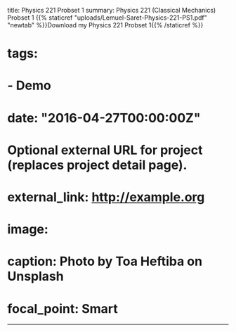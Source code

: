title: Physics 221 Probset 1
summary: Physics 221 (Classical Mechanics) Probset 1 
{{% staticref "uploads/Lemuel-Saret-Physics-221-PS1.pdf" "newtab" %}}Download my Physics 221 Probset 1{{% /staticref %}}
# tags:
# - Demo
# date: "2016-04-27T00:00:00Z"

# Optional external URL for project (replaces project detail page).
# external_link: http://example.org

# image:
#  caption: Photo by Toa Heftiba on Unsplash
#  focal_point: Smart
---
